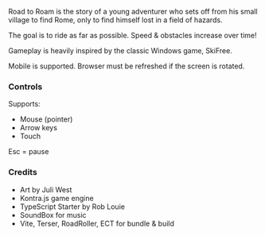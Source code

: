 Road to Roam is the story of a young adventurer who sets off from his small village to find Rome, only to find himself lost in a field of hazards.

The goal is to ride as far as possible. Speed & obstacles increase over time!

Gameplay is heavily inspired by the classic Windows game, SkiFree.

Mobile is supported. Browser must be refreshed if the screen is rotated.

### Controls
Supports:
* Mouse (pointer)
* Arrow keys
* Touch

Esc = pause

### Credits
- Art by Juli West
- Kontra.js game engine
- TypeScript Starter by Rob Louie
- SoundBox for music
- Vite, Terser, RoadRoller, ECT for bundle & build